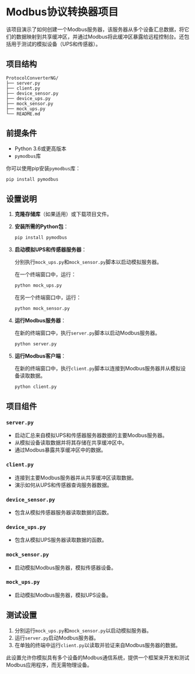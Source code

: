 # Modbus协议转换器项目

该项目演示了如何创建一个Modbus服务器，该服务器从多个设备汇总数据，将它们的数据映射到共享缓冲区，并通过Modbus将此缓冲区暴露给远程控制台。还包括用于测试的模拟设备（UPS和传感器）。

## 项目结构

```
ProtocolConverterNG/
├── server.py
├── client.py
├── device_sensor.py
├── device_ups.py
├── mock_sensor.py
├── mock_ups.py
└── README.md
```

## 前提条件

- Python 3.6或更高版本
- `pymodbus`库

你可以使用pip安装`pymodbus`库：

```bash
pip install pymodbus
```

## 设置说明

1. **克隆存储库**（如果适用）或下载项目文件。

2. **安装所需的Python包**：

   ```bash
   pip install pymodbus
   ```

3. **启动模拟UPS和传感器服务器**：

   分别执行`mock_ups.py`和`mock_sensor.py`脚本以启动模拟服务器。

   在一个终端窗口中，运行：

   ```bash
   python mock_ups.py
   ```

   在另一个终端窗口中，运行：

   ```bash
   python mock_sensor.py
   ```

4. **运行Modbus服务器**：

   在新的终端窗口中，执行`server.py`脚本以启动Modbus服务器。

   ```bash
   python server.py
   ```

5. **运行Modbus客户端**：

   在新的终端窗口中，执行`client.py`脚本以连接到Modbus服务器并从模拟设备读取数据。

   ```bash
   python client.py
   ```

## 项目组件

### `server.py`

- 启动汇总来自模拟UPS和传感器服务器数据的主要Modbus服务器。
- 从模拟设备读取数据并将其存储在共享缓冲区中。
- 通过Modbus暴露共享缓冲区中的数据。

### `client.py`

- 连接到主要Modbus服务器并从共享缓冲区读取数据。
- 演示如何从UPS和传感器查询服务器数据。

### `device_sensor.py`

- 包含从模拟传感器服务器读取数据的函数。

### `device_ups.py`

- 包含从模拟UPS服务器读取数据的函数。

### `mock_sensor.py`

- 启动模拟Modbus服务器，模拟传感器设备。

### `mock_ups.py`

- 启动模拟Modbus服务器，模拟UPS设备。

## 测试设置

1. 分别运行`mock_ups.py`和`mock_sensor.py`以启动模拟服务器。
2. 运行`server.py`启动Modbus服务器。
3. 在单独的终端中运行`client.py`以读取并验证来自Modbus服务器的数据。

此设置允许你模拟具有多个设备的Modbus通信系统，提供一个框架来开发和测试Modbus应用程序，而无需物理设备。